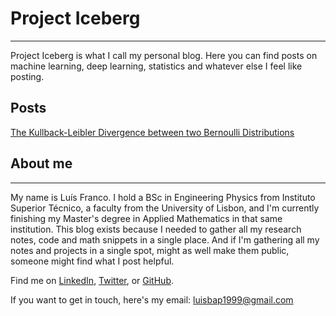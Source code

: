 # Project Iceberg
---

Project Iceberg is what I call my personal blog. Here you can find posts on machine learning, deep learning, statistics and whatever else I feel like posting.

## Posts

[The Kullback-Leibler Divergence between two Bernoulli Distributions](./posts/kl_divergence_bernoulli.html)

## About me
---
My name is Luís Franco. I hold a BSc in Engineering Physics from Instituto Superior Técnico, a faculty from the University of Lisbon, and I'm currently finishing my Master's degree in Applied Mathematics in that same institution. This blog exists because I needed to gather all my research notes, code and math snippets in a single place. And if I'm gathering all my notes and projects in a single spot, might as well make them public, someone might find what I post helpful.

Find me on [LinkedIn](https://www.linkedin.com/in/ra1ndeer/), [Twitter](https://twitter.com/ra1nd33r), or [GitHub](https://github.com/ra1ndeer).

If you want to get in touch, here's my email: luisbap1999@gmail.com